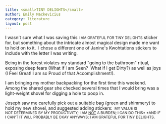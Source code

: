 ```yaml
---
title: <small>TINY DELIGHTS</small>
author: Emily Mackevicius
category: literature
layout: post
---
```


I wasn't sure what I was saving this <small>I AM GRATEFUL FOR TINY DELIGHTS</small> sticker for, but something about the intricate almost magical design made me want to hold on to it.  I chose a different one of Janine's Kwohtations stickers to include with the letter I was writing. 

Being in the forest violates my standard "going to the bathroom" ritual, exposing deep fears (What if I am Seen?  What if I get Dirty?) as well as joys (I Feel Great! I am so Proud of that Accomplishment!). 

I am bringing my mother backpacking for the first time this weekend. Among the shared gear she checked several times that I would bring was a light-weight shovel for digging a hole to poop in.  

Joseph saw me carefully pick out a suitable bag (green and shimmery) to hold my new shovel, and suggested adding stickers: <small> MY VALUE IS NOT DETERMINED BY MY PRODUCTIVITY; I AM <u>NOT</u> A BURDEN; I CAN DO THIS*   *AND IF I CAN'T IT WILL PROBABLY BE OKAY ANYWAYS; I AM GRATEFUL FOR TINY DELIGHTS. </small>



